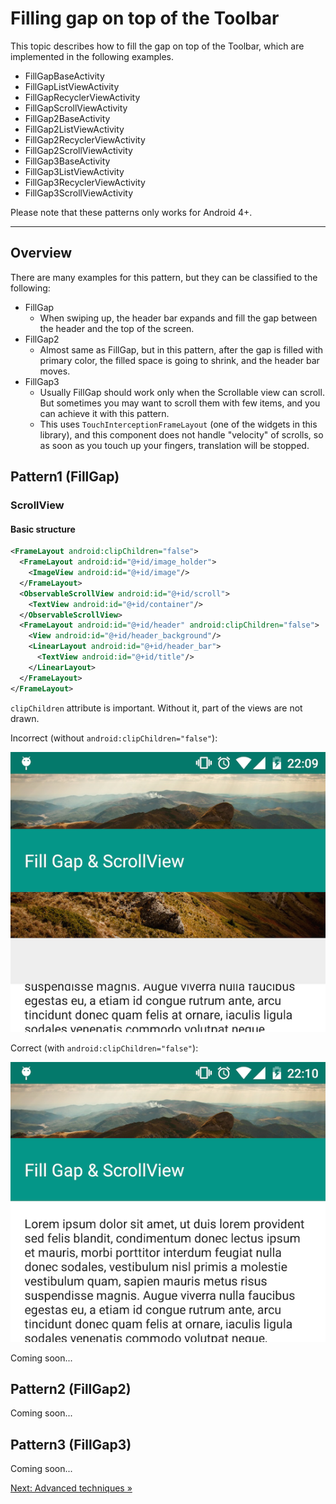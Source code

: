 # Filling gap on top of the Toolbar

This topic describes how to fill the gap on top of the Toolbar,
which are implemented in the following examples.

* FillGapBaseActivity
* FillGapListViewActivity
* FillGapRecyclerViewActivity
* FillGapScrollViewActivity
* FillGap2BaseActivity
* FillGap2ListViewActivity
* FillGap2RecyclerViewActivity
* FillGap2ScrollViewActivity
* FillGap3BaseActivity
* FillGap3ListViewActivity
* FillGap3RecyclerViewActivity
* FillGap3ScrollViewActivity

Please note that these patterns only works for Android 4+.

---

## Overview

There are many examples for this pattern, but they can be classified to the following:

* FillGap
    * When swiping up, the header bar expands and fill the gap between the header and the top of the screen.
* FillGap2
    * Almost same as FillGap, but in this pattern,
      after the gap is filled with primary color, the filled space is going to shrink,
      and the header bar moves.
* FillGap3
    * Usually FillGap should work only when the Scrollable view can scroll.
      But sometimes you may want to scroll them with few items, and you can achieve it with this pattern.
    * This uses `TouchInterceptionFrameLayout` (one of the widgets in this library),
      and this component does not handle "velocity" of scrolls,
      so as soon as you touch up your fingers, translation will be stopped.

## Pattern1 (FillGap)

### ScrollView

#### Basic structure

```xml
<FrameLayout android:clipChildren="false">
  <FrameLayout android:id="@+id/image_holder">
    <ImageView android:id="@+id/image"/>
  </FrameLayout>
  <ObservableScrollView android:id="@+id/scroll">
    <TextView android:id="@+id/container"/>
  </ObservableScrollView>
  <FrameLayout android:id="@+id/header" android:clipChildren="false">
    <View android:id="@+id/header_background"/>
    <LinearLayout android:id="@+id/header_bar">
      <TextView android:id="@+id/title"/>
    </LinearLayout>
  </FrameLayout>
</FrameLayout>
```

`clipChildren` attribute is important.
Without it, part of the views are not drawn.

Incorrect (without `android:clipChildren="false"`):

![](../../docs/images/basic_7.png)

Correct (with `android:clipChildren="false"`):

![](../../docs/images/basic_6.png)

Coming soon...

## Pattern2 (FillGap2)

Coming soon...

## Pattern3 (FillGap3)

Coming soon...

[Next: Advanced techniques &raquo;](../../docs/advanced/index.md)
